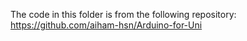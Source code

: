 The code in this folder is from the following repository:
https://github.com/aiham-hsn/Arduino-for-Uni
